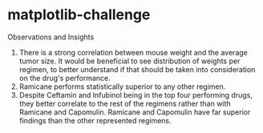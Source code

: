 # matplotlib-challenge


Observations and Insights
1. There is a strong correlation between mouse weight and the average tumor size. It would be beneficial to see distribution of weights per regimen, to better understand if that should be taken into consideration on the drug's performance.
2. Ramicane performs statistically superior to any other regimen.
3. Despite Ceftamin and Infubinol being in the top four performing drugs, they better correlate to the rest of the regimens rather than with Ramicane and Capomulin. Ramicane and Capomulin have far superior findings than the other represented regimens.
